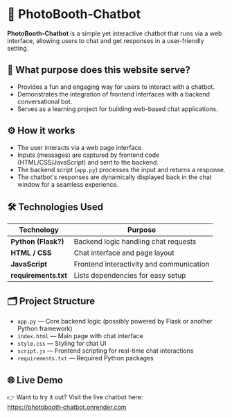 # 🤖 PhotoBooth‑Chatbot

**PhotoBooth‑Chatbot** is a simple yet interactive chatbot that runs via a web interface, allowing users to chat and get responses in a user-friendly setting.

## 🎯 What purpose does this website serve?

- Provides a fun and engaging way for users to interact with a chatbot.
- Demonstrates the integration of frontend interfaces with a backend conversational bot.
- Serves as a learning project for building web-based chat applications.

## ⚙️ How it works

- The user interacts via a web page interface.
- Inputs (messages) are captured by frontend code (HTML/CSS/JavaScript) and sent to the backend.
- The backend script (`app.py`) processes the input and returns a response.
- The chatbot's responses are dynamically displayed back in the chat window for a seamless experience.

## 🛠️ Technologies Used

| Technology        | Purpose                                   |
|-------------------|-------------------------------------------|
| **Python (Flask?)** | Backend logic handling chat requests      |
| **HTML / CSS**     | Chat interface and page layout            |
| **JavaScript**     | Frontend interactivity and communication  |
| **requirements.txt** | Lists dependencies for easy setup         |

## 🗂️ Project Structure

- `app.py` — Core backend logic (possibly powered by Flask or another Python framework)
- `index.html` — Main page with chat interface
- `style.css` — Styling for chat UI
- `script.js` — Frontend scripting for real-time chat interactions
- `requirements.txt` — Required Python packages

## 🌐 Live Demo

👉 Want to try it out? Visit the live chatbot here: [https://photobooth‑chatbot.onrender.com](https://photobooth‑chatbot.onrender.com)
